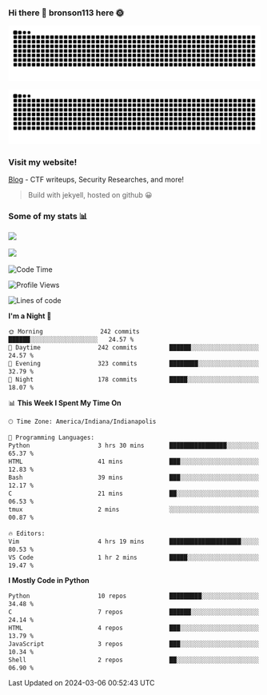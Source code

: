 ### Hi there 👋 bronson113 here 🌞
<div align="center">

![GitHub Snake Light](https://raw.githubusercontent.com/bronson113/bronson113/snake/github-snake.svg#gh-light-mode-only)

![GitHub Snake dark](https://raw.githubusercontent.com/bronson113/bronson113/snake/github-snake-dark.svg#gh-dark-mode-only)

</div>

### Visit my website!
[Blog](https://bronson113.github.io/) - CTF writeups, Security Researches, and more! 

> Build with jekyell, hosted on github 😀

### Some of my stats 📊
![](https://github-readme-stats-sigma-five.vercel.app/api?username=bronson113&theme=transparent&show_icons=true)

![](https://github-readme-stats-sigma-five.vercel.app/api/top-langs/?username=bronson113&theme=transparent&layout=compact&card_width=445)



<!--START_SECTION:waka-->
![Code Time](http://img.shields.io/badge/Code%20Time-492%20hrs%2045%20mins-blue)

![Profile Views](http://img.shields.io/badge/Profile%20Views-0-blue)

![Lines of code](https://img.shields.io/badge/From%20Hello%20World%20I%27ve%20Written-7.3%20million%20lines%20of%20code-blue)

**I'm a Night 🦉** 

```text
🌞 Morning                242 commits         ██████░░░░░░░░░░░░░░░░░░░   24.57 % 
🌆 Daytime                242 commits         ██████░░░░░░░░░░░░░░░░░░░   24.57 % 
🌃 Evening                323 commits         ████████░░░░░░░░░░░░░░░░░   32.79 % 
🌙 Night                  178 commits         █████░░░░░░░░░░░░░░░░░░░░   18.07 % 
```


📊 **This Week I Spent My Time On** 

```text
🕑︎ Time Zone: America/Indiana/Indianapolis

💬 Programming Languages: 
Python                   3 hrs 30 mins       ████████████████░░░░░░░░░   65.37 % 
HTML                     41 mins             ███░░░░░░░░░░░░░░░░░░░░░░   12.83 % 
Bash                     39 mins             ███░░░░░░░░░░░░░░░░░░░░░░   12.17 % 
C                        21 mins             ██░░░░░░░░░░░░░░░░░░░░░░░   06.53 % 
tmux                     2 mins              ░░░░░░░░░░░░░░░░░░░░░░░░░   00.87 % 

🔥 Editors: 
Vim                      4 hrs 19 mins       ████████████████████░░░░░   80.53 % 
VS Code                  1 hr 2 mins         █████░░░░░░░░░░░░░░░░░░░░   19.47 % 
```

**I Mostly Code in Python** 

```text
Python                   10 repos            █████████░░░░░░░░░░░░░░░░   34.48 % 
C                        7 repos             ██████░░░░░░░░░░░░░░░░░░░   24.14 % 
HTML                     4 repos             ███░░░░░░░░░░░░░░░░░░░░░░   13.79 % 
JavaScript               3 repos             ███░░░░░░░░░░░░░░░░░░░░░░   10.34 % 
Shell                    2 repos             ██░░░░░░░░░░░░░░░░░░░░░░░   06.90 % 
```




 Last Updated on 2024-03-06 00:52:43 UTC
<!--END_SECTION:waka-->

